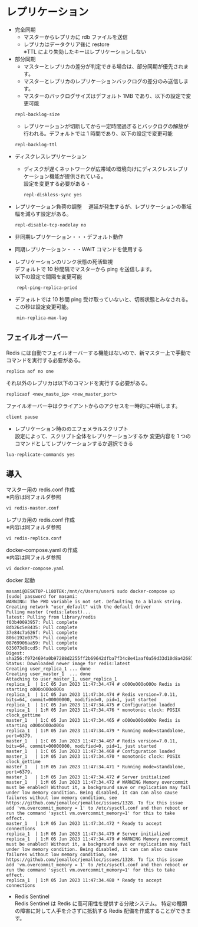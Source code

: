 # レプリケーション

- 完全同期
  - マスターからレプリカに rdb ファイルを送信
  - レプリカはデータクリア後に restore  
    ※TTL により失効したキーはレプリケーションしない
- 部分同期
  - マスターとレプリカの差分が判定できる場合は、部分同期が優先されます。
  * マスターとレプリカのレプリケーションバックログの差分のみ送信します。
  * マスターのバックログサイズはデフォルト 1MB であり、以下の設定で変更可能
  ```
  repl-backlog-size
  ```
  - レプリケーションが切断してから一定時間過ぎるとバックログの解放が行われる。デフォルトでは 1 時間であり、以下の設定で変更可能
  ```
  repl-backlog-ttl
  ```

* ディスクレスレプリケーション

  - ディスクが遅くネットワークが広帯域の環境向けにディスクレスレプリケーション機能が提供されている。  
    設定を変更する必要がある・
    ```
    repl-diskless-sync yes
    ```

* レプリケーション負荷の調整
  　遅延が発生するが、レプリケーションの帯域幅を減らす設定がある。

  ```
  repl-disable-tcp-nodelay no
  ```

* 非同期レプリケーション・・・デフォルト動作
* 同期レプリケーション・・・WAIT コマンドを使用する

* レプリケーションのリンク状態の死活監視  
  デフォルトで 10 秒間隔でマスターから ping を送信します。  
  以下の設定で間隔を変更可能

```
    repl-ping-replica-priod
```

- デフォルトでは 10 秒間 ping 受け取っていないと、切断状態とみなされる。  
  この秒は設定変更可能。

```
    min-replica-max-lag
```

## フェイルオーバー

Redis には自動でフェイルオーバーする機能はないので、新マスター上で手動でコマンドを実行する必要がある。

```
replica aof no one
```

それ以外のレプリカは以下のコマンドを実行する必要がある。

```
replicaof <new_maste_ip> <new_master_port>
```

ファイルオーバー中はクライアントからのアクセスを一時的に中断します。

```
client pause
```

- レプリケーション時ののエフェメラルスクリプト  
  設定によって、スクリプト全体をレプリケーションするか
  変更内容を 1 つのコマンドとしてレプリケーションするか選択できる

```
lua-replicate-commands yes
```

## 導入

マスター用の redis.conf 作成  
※内容は同フォルダ参照

```
vi redis-master.conf
```

レプリカ用の redis.conf 作成  
※内容は同フォルダ参照

```
vi redis-replica.conf
```

docker-compose.yaml の作成  
※内容は同フォルダ参照

```
vi docker-compose.yaml
```

docker 起動

```
masami@DESKTOP-L18OTEK:/mnt/c/Users/user$ sudo docker-compose up
[sudo] password for masami:
WARNING: The PWD variable is not set. Defaulting to a blank string.
Creating network "user_default" with the default driver
Pulling master (redis:latest)...
latest: Pulling from library/redis
f03b40093957: Pull complete
8db26c5e8435: Pull complete
37e84c7a626f: Pull complete
806c192e0375: Pull complete
08769906aa59: Pull complete
635073d8ccd5: Pull complete
Digest: sha256:f9724694a0b97288d2255ff2b69642dfba7f34c8e41aaf0a59d33d10d8a42687
Status: Downloaded newer image for redis:latest
Creating user_replica_1 ... done
Creating user_master_1  ... done
Attaching to user_master_1, user_replica_1
replica_1  | 1:C 05 Jun 2023 11:47:34.474 # oO0OoO0OoO0Oo Redis is starting oO0OoO0OoO0Oo
replica_1  | 1:C 05 Jun 2023 11:47:34.474 # Redis version=7.0.11, bits=64, commit=00000000, modified=0, pid=1, just started
replica_1  | 1:C 05 Jun 2023 11:47:34.475 # Configuration loaded
replica_1  | 1:M 05 Jun 2023 11:47:34.476 * monotonic clock: POSIX clock_gettime
master_1   | 1:C 05 Jun 2023 11:47:34.465 # oO0OoO0OoO0Oo Redis is starting oO0OoO0OoO0Oo
replica_1  | 1:M 05 Jun 2023 11:47:34.479 * Running mode=standalone, port=6379.
master_1   | 1:C 05 Jun 2023 11:47:34.467 # Redis version=7.0.11, bits=64, commit=00000000, modified=0, pid=1, just started
master_1   | 1:C 05 Jun 2023 11:47:34.468 # Configuration loaded
master_1   | 1:M 05 Jun 2023 11:47:34.470 * monotonic clock: POSIX clock_gettime
master_1   | 1:M 05 Jun 2023 11:47:34.471 * Running mode=standalone, port=6379.
master_1   | 1:M 05 Jun 2023 11:47:34.472 # Server initialized
master_1   | 1:M 05 Jun 2023 11:47:34.472 # WARNING Memory overcommit must be enabled! Without it, a background save or replication may fail under low memory condition. Being disabled, it can can also cause failures without low memory condition, see https://github.com/jemalloc/jemalloc/issues/1328. To fix this issue add 'vm.overcommit_memory = 1' to /etc/sysctl.conf and then reboot or run the command 'sysctl vm.overcommit_memory=1' for this to take effect.
master_1   | 1:M 05 Jun 2023 11:47:34.472 * Ready to accept connections
replica_1  | 1:M 05 Jun 2023 11:47:34.479 # Server initialized
replica_1  | 1:M 05 Jun 2023 11:47:34.479 # WARNING Memory overcommit must be enabled! Without it, a background save or replication may fail under low memory condition. Being disabled, it can can also cause failures without low memory condition, see https://github.com/jemalloc/jemalloc/issues/1328. To fix this issue add 'vm.overcommit_memory = 1' to /etc/sysctl.conf and then reboot or run the command 'sysctl vm.overcommit_memory=1' for this to take effect.
replica_1  | 1:M 05 Jun 2023 11:47:34.480 * Ready to accept connections
```

- Redis Sentinel  
   Redis Sentinel は Redis に高可用性を提供する分散システム。
  特定の種類の障害に対して人手を介さずに抵抗する Redis 配備を作成することができます。
